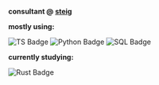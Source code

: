  **consultant @ [steig](https://dub.sh/steig-github)**

**mostly using:**

![TS Badge](https://img.shields.io/badge/Typescript-Language-informational?style=flat&logo=typescript&logoColor=fafafa&color=bef264) ![Python Badge](https://img.shields.io/badge/Python-Language-informational?style=flat&logo=python&logoColor=fafafa&color=bef264) ![SQL Badge](https://img.shields.io/badge/PostgreSQL-DB-informational?style=flat&logo=postgresql&logoColor=fafafa&color=a5f3fc)

**currently studying:**

 ![Rust Badge](https://img.shields.io/badge/Rust-Language-informational?style=flat&logo=rust&logoColor=fafafa&color=bef264) 


<!---
caldotdev/caldotdev is a ✨ special ✨ repository because its `README.md` (this file) appears on your GitHub profile.
You can click the Preview link to take a look at your changes.
--->
